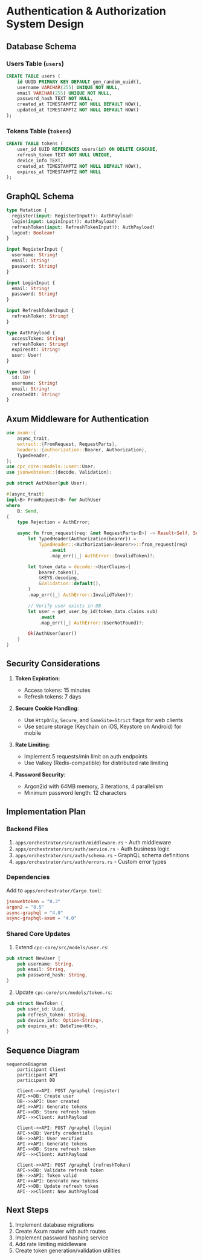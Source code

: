 # Authentication & Authorization System Design

## Database Schema

### Users Table (`users`)
```sql
CREATE TABLE users (
    id UUID PRIMARY KEY DEFAULT gen_random_uuid(),
    username VARCHAR(255) UNIQUE NOT NULL,
    email VARCHAR(255) UNIQUE NOT NULL,
    password_hash TEXT NOT NULL,
    created_at TIMESTAMPTZ NOT NULL DEFAULT NOW(),
    updated_at TIMESTAMPTZ NOT NULL DEFAULT NOW()
);
```

### Tokens Table (`tokens`)
```sql
CREATE TABLE tokens (
    user_id UUID REFERENCES users(id) ON DELETE CASCADE,
    refresh_token TEXT NOT NULL UNIQUE,
    device_info TEXT,
    created_at TIMESTAMPTZ NOT NULL DEFAULT NOW(),
    expires_at TIMESTAMPTZ NOT NULL
);
```

## GraphQL Schema

```graphql
type Mutation {
  register(input: RegisterInput!): AuthPayload!
  login(input: LoginInput!): AuthPayload!
  refreshToken(input: RefreshTokenInput!): AuthPayload!
  logout: Boolean!
}

input RegisterInput {
  username: String!
  email: String!
  password: String!
}

input LoginInput {
  email: String!
  password: String!
}

input RefreshTokenInput {
  refreshToken: String!
}

type AuthPayload {
  accessToken: String!
  refreshToken: String!
  expiresAt: String!
  user: User!
}

type User {
  id: ID!
  username: String!
  email: String!
  createdAt: String!
}
```

## Axum Middleware for Authentication

```rust
use axum::{
    async_trait,
    extract::{FromRequest, RequestParts},
    headers::{authorization::Bearer, Authorization},
    TypedHeader,
};
use cpc_core::models::user::User;
use jsonwebtoken::{decode, Validation};

pub struct AuthUser(pub User);

#[async_trait]
impl<B> FromRequest<B> for AuthUser
where
    B: Send,
{
    type Rejection = AuthError;

    async fn from_request(req: &mut RequestParts<B>) -> Result<Self, Self::Rejection> {
        let TypedHeader(Authorization(bearer)) =
            TypedHeader::<Authorization<Bearer>>::from_request(req)
                .await
                .map_err(|_| AuthError::InvalidToken)?;

        let token_data = decode::<UserClaims>(
            bearer.token(),
            &KEYS.decoding,
            &Validation::default(),
        )
        .map_err(|_| AuthError::InvalidToken)?;

        // Verify user exists in DB
        let user = get_user_by_id(token_data.claims.sub)
            .await
            .map_err(|_| AuthError::UserNotFound)?;

        Ok(AuthUser(user))
    }
}
```

## Security Considerations

1. **Token Expiration**:
   - Access tokens: 15 minutes
   - Refresh tokens: 7 days
   
2. **Secure Cookie Handling**:
   - Use `HttpOnly`, `Secure`, and `SameSite=Strict` flags for web clients
   - Use secure storage (Keychain on iOS, Keystore on Android) for mobile

3. **Rate Limiting**:
   - Implement 5 requests/min limit on auth endpoints
   - Use Valkey (Redis-compatible) for distributed rate limiting

4. **Password Security**:
   - Argon2id with 64MB memory, 3 iterations, 4 parallelism
   - Minimum password length: 12 characters

## Implementation Plan

### Backend Files
1. `apps/orchestrator/src/auth/middleware.rs` - Auth middleware
2. `apps/orchestrator/src/auth/service.rs` - Auth business logic
3. `apps/orchestrator/src/auth/schema.rs` - GraphQL schema definitions
4. `apps/orchestrator/src/auth/errors.rs` - Custom error types

### Dependencies
Add to `apps/orchestrator/Cargo.toml`:
```toml
jsonwebtoken = "8.3"
argon2 = "0.5"
async-graphql = "4.0"
async-graphql-axum = "4.0"
```

### Shared Core Updates
1. Extend `cpc-core/src/models/user.rs`:
```rust
pub struct NewUser {
    pub username: String,
    pub email: String,
    pub password_hash: String,
}
```

2. Update `cpc-core/src/models/token.rs`:
```rust
pub struct NewToken {
    pub user_id: Uuid,
    pub refresh_token: String,
    pub device_info: Option<String>,
    pub expires_at: DateTime<Utc>,
}
```

## Sequence Diagram

```mermaid
sequenceDiagram
    participant Client
    participant API
    participant DB

    Client->>API: POST /graphql (register)
    API->>DB: Create user
    DB-->>API: User created
    API->>API: Generate tokens
    API->>DB: Store refresh token
    API-->>Client: AuthPayload

    Client->>API: POST /graphql (login)
    API->>DB: Verify credentials
    DB-->>API: User verified
    API->>API: Generate tokens
    API->>DB: Store refresh token
    API-->>Client: AuthPayload

    Client->>API: POST /graphql (refreshToken)
    API->>DB: Validate refresh token
    DB-->>API: Token valid
    API->>API: Generate new tokens
    API->>DB: Update refresh token
    API-->>Client: New AuthPayload
```

## Next Steps
1. Implement database migrations
2. Create Axum router with auth routes
3. Implement password hashing service
4. Add rate limiting middleware
5. Create token generation/validation utilities